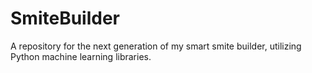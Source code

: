 # SmiteBuilder
A repository for the next generation of my smart smite builder, utilizing Python machine learning libraries.
